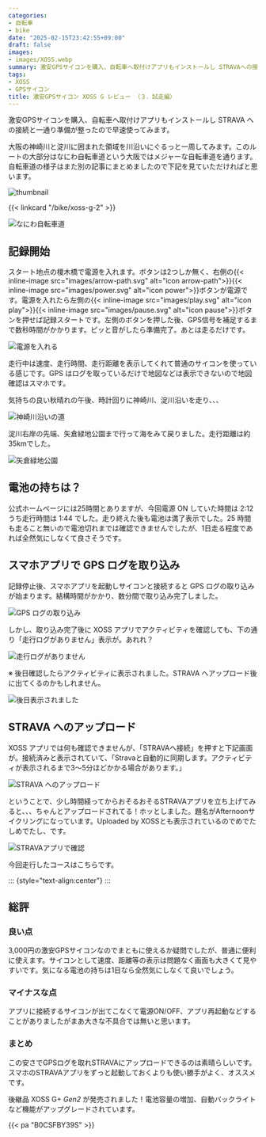 ```yaml
---
categories:
- 自転車
- bike
date: "2025-02-15T23:42:55+09:00"
draft: false
images: 
- images/XOSS.webp
summary: 激安GPSサイコンを購入、自転車へ取付けアプリもインストールし STRAVAへの接続と一通り準備が整ったので早速使ってみます。
tags:
- XOSS
- GPSサイコン
title: 激安GPSサイコン XOSS G レビュー （３．試走編）
---
```


激安GPSサイコンを購入、自転車へ取付けアプリもインストールし STRAVA
への接続と一通り準備が整ったので早速使ってみます。

大阪の神崎川と淀川に囲まれた領域を川沿いにぐるっと一周してみます。このルートの大部分はなにわ自転車道という大阪ではメジャーな自転車道を通ります。自転車道の様子はまた別の記事にまとめましたので下記を見ていただければと思います。

![thumbnail](./images/guidemap.jpg)

{{< linkcard "/bike/xoss-g-2" >}}

![なにわ自転車道](./images/DSCF0556.JPG)

## 記録開始

スタート地点の榎木橋で電源を入れます。ボタンは2つしか無く、右側の{{< inline-image src="images/arrow-path.svg" alt="icon arrow-path">}}{{< inline-image src="images/power.svg" alt="icon power">}}ボタンが電源です。電源を入れたら左側の{{< inline-image src="images/play.svg" alt="icon play">}}{{< inline-image src="images/pause.svg" alt="icon pause">}}ボタンを押せば記録スタートです。左側のボタンを押した後、GPS信号を補足するまで数秒時間がかかります。ピッと音がしたら準備完了。あとは走るだけです。

![電源を入れる](./images/DSCF0559.JPG)

走行中は速度、走行時間、走行距離を表示してくれて普通のサイコンを使っている感じです。GPS
はログを取っているだけで地図などは表示できないので地図確認はスマホです。

気持ちの良い秋晴れの午後、時計回りに神崎川、淀川沿いを走り、、、

![神崎川沿いの道](./images/FHD0023.JPG)

淀川右岸の先端、矢倉緑地公園まで行って海をみて戻りました。走行距離は約35kmでした。

![矢倉緑地公園](./images/DSCF0563.JPG)

## 電池の持ちは？

公式ホームページには25時間とありますが、今回電源 ON していた時間は 2:12
うち走行時間は 1:44 でした。走り終えた後も電池は満了表示でした。25
時間も走ること無いので電池切れまでは確認できませんでしたが、1日走る程度であれば全然気にしなくて良さそうです。

## スマホアプリで GPS ログを取り込み

記録停止後、スマホアプリを起動しサイコンと接続すると GPS
ログの取り込みが始まります。結構時間がかかり、数分間で取り込み完了しました。

![GPS ログの取り込み](./images/10-31-16-57-49-705_co.xoss.jpg)

しかし、取り込み完了後に XOSS
アプリでアクティビティを確認しても、下の通り「走行ログがありません」表示が。あれれ？

![走行ログがありません](./images/10-31-21-13-25-935_co.xoss.jpg)

※ 後日確認したらアクティビティに表示されました。STRAVA
へアップロード後に出てくるのかもしれません。

![後日表示されました](./images/11-06-22-13-57-061_co.xoss.jpg)

## STRAVA へのアップロード

XOSS
アプリでは何も確認できませんが、「STRAVAへ接続」を押すと下記画面が。接続済みと表示されていて、「Stravaと自動的に同期します。アクティビティが表示されるまで3～5分ほどかかる場合があります。」

![STRAVA へのアップロード](./images/10-31-17-01-43-606_co.xoss.jpg)

ということで、少し時間経ってからおそるおそるSTRAVAアプリを立ち上げてみると、、、ちゃんとアップロードされてる！ホッとしました。題名がAfternoonサイクリングになっています。Uploaded
by XOSSとも表示されているのでめでたしめでたし、です。

![STRAVAアプリで確認](./images/31-17-28-47-049_com.strava.jpg)

今回走行したコースはこちらです。

::: {style="text-align:center"}
:::

## 総評

### 良い点

3,000円の激安GPSサイコンなのでまともに使えるか疑問でしたが、普通に便利に使えます。サイコンとして速度、距離等の表示は問題なく画面も大きくて見やすいです。気になる電池の持ちは1日なら全然気にしなくて良いでしょう。

### マイナスな点

アプリに接続するサイコンが出てこなくて電源ON/OFF、アプリ再起動などすることがありましたがまあ大きな不具合では無いと思います。

### まとめ

この安さでGPSログを取れSTRAVAにアップロードできるのは素晴らしいです。スマホのSTRAVAアプリをずっと起動しておくよりも使い勝手がよく、オススメです。

後継品 XOSS G+ *Gen2*
が発売されました！電池容量の増加、自動バックライトなど機能がアップグレードされています。

{{< pa "B0CSFBY39S" >}}
